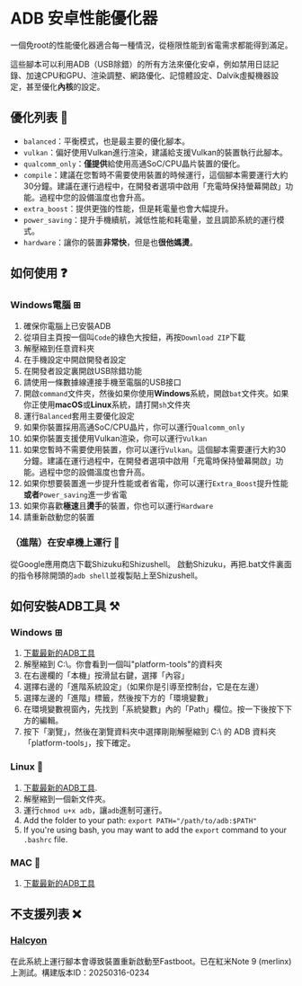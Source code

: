 # ADB 安卓性能優化器
一個免root的性能優化器適合每一種情況，從極限性能到省電需求都能得到滿足。

這些腳本可以利用ADB（USB除錯）的所有方法來優化安卓，例如禁用日誌記錄、加速CPU和GPU、渲染調整、網路優化、記憶體設定、Dalvik虛擬機器設定，甚至優化**內核**的設定。

## 優化列表 📑
- `balanced`：平衡模式，也是最主要的優化腳本。
- `vulkan`：偏好使用Vulkan進行渲染，建議給支援Vulkan的裝置執行此腳本。
- `qualcomm_only`：**僅提供**給使用高通SoC/CPU晶片裝置的優化。
- `compile`：建議在您暫時不需要使用裝置的時候運行，這個腳本需要運行大約30分鐘。建議在運行過程中，在開發者選項中啟用「充電時保持螢幕開啟」功能。過程中您的設備溫度也會升高。
- `extra_boost`：提供更強的性能，但是耗電量也會大幅提升。
- `power_saving`：提升手機續航，減低性能和耗電量，並且調節系統的運行模式。
- `hardware`：讓你的裝置**非常快**，但是也**很他媽燙**。

## 如何使用 ❓

### Windows電腦 ⊞
1. 確保你電腦上已安裝ADB
2. 從項目主頁按一個叫`Code`的綠色大按鈕，再按`Download ZIP`下載
3. 解壓縮到任意資料夾
4. 在手機設定中開啟開發者設定
5. 在開發者設定裏開啟USB除錯功能
6. 請使用一條數據線連接手機至電腦的USB接口
7. 開啟`command`文件夾，然後如果你使用**Windows**系統，開啟`bat`文件夾。如果你正使用**macOS**或**Linux**系統，請打開`sh`文件夾
8. 運行`Balanced`套用主要優化設定
9. 如果你裝置採用高通SoC/CPU晶片，你可以運行`Qualcomm_only`
10. 如果你裝置支援使用Vulkan渲染，你可以運行`Vulkan`
11. 如果您暫時不需要使用裝置，你可以運行`Vulkan`。這個腳本需要運行大約30分鐘。建議在運行過程中，在開發者選項中啟用「充電時保持螢幕開啟」功能。過程中您的設備溫度也會升高。
12. 如果你想要裝置進一步提升性能或者省電，你可以運行`Extra_Boost`提升性能**或者**`Power_saving`進一步省電
13. 如果你喜歡**極速**且**燙手**的裝置，你也可以運行`Hardware`
14. 請重新啟動您的裝置

### （進階）在安卓機上運行 🤖
從Google應用商店下載Shizuku和Shizushell。
啟動Shizuku，再把.bat文件裏面的指令移除開頭的`adb shell`並複製貼上至Shizushell。

## 如何安裝ADB工具 ⚒️

### Windows ⊞
1. [下載最新的ADB工具](https://dl.google.com/android/repository/platform-tools-latest-windows.zip)
2. 解壓縮到 C:\。你會看到一個叫"platform-tools"的資料夾
3. 在右邊欄的「本機」按滑鼠右鍵，選擇「內容」
4. 選擇右邊的「進階系統設定」（如果你是引導至控制台，它是在左邊）
5. 選擇左邊的「進階」標籤，然後按下方的「環境變數」
6. 在環境變數視窗內，先找到「系統變數」內的「Path」欄位。按一下後按下下方的編輯。
7. 按下「瀏覽」，然後在瀏覽資料夾中選擇剛剛解壓縮到 C:\ 的 ADB 資料夾「platform-tools」，按下確定。

### Linux 🐧
1. [下載最新的ADB工具](https://dl.google.com/android/repository/platform-tools-latest-linux.zip).
2. 解壓縮到一個新文件夾。
3. 運行`chmod u+x adb`，讓`adb`進制可運行。
4. Add the folder to your path: `export PATH="/path/to/adb:$PATH"`
5. If you're using bash, you may want to add the `export` command to your `.bashrc` file.

### MAC 🍎
1. [下載最新的ADB工具](https://dl.google.com/android/repository/platform-tools-latest-darwin.zip)

## 不支援列表 ❌
### [Halcyon](https://hlcyn.co/)
在此系統上運行腳本會導致裝置重新啟動至Fastboot。已在紅米Note 9 (merlinx)上測試。構建版本ID：20250316-0234
